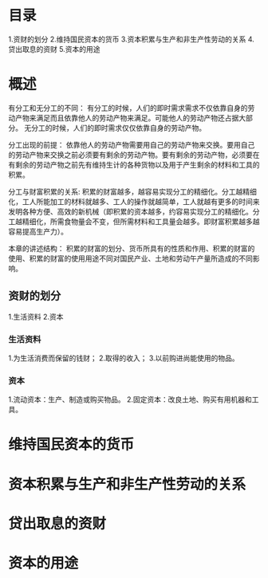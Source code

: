 # 目录
1.资财的划分
2.维持国民资本的货币
3.资本积累与生产和非生产性劳动的关系
4.贷出取息的资财
5.资本的用途

# 概述
有分工和无分工的不同：
   有分工的时候，人们的即时需求需求不仅依靠自身的劳动产物来满足而且依靠他人的劳动产物来满足。可能他人的劳动产物还占据大部分。
   无分工的时候，人们的即时需求仅仅依靠自身的劳动产物。

分工出现的前提：
  依靠他人的劳动产物需要用自己的劳动产物来交换。要用自己的劳动产物来交换之前必须要有剩余的劳动产物。要有剩余的劳动产物，必须要在有剩余的劳动产物之前先有维持生计的各种货物以及用于产生剩余的材料和工具的积累。

分工与财富积累的关系:
  积累的财富越多，越容易实现分工的精细化。分工越精细化，工人所能加工的材料就越多、工人的操作就越简单，工人就越有更多的时间来发明各种方便、高效的新机械（即积累的资本越多，约容易实现分工的精细化。分工越精细化，所需食物量会不变，但所需材料和工具量会越多。即财富积累越多越容易提高生产力）。

本章的讲述结构：
  积累的财富的划分、货币所具有的性质和作用、积累的财富的使用、积累的财富的使用用途不同对国民产业、土地和劳动午产量所造成的不同影响。

## 资财的划分
1.生活资料
2.资本

### 生活资料
1.为生活消费而保留的钱财；
2.取得的收入；
3.以前购进尚能使用的物品。

### 资本
1.流动资本：生产、制造或购买物品。
2.固定资本：改良土地、购买有用机器和工具。

# 维持国民资本的货币
# 资本积累与生产和非生产性劳动的关系
# 贷出取息的资财
# 资本的用途












